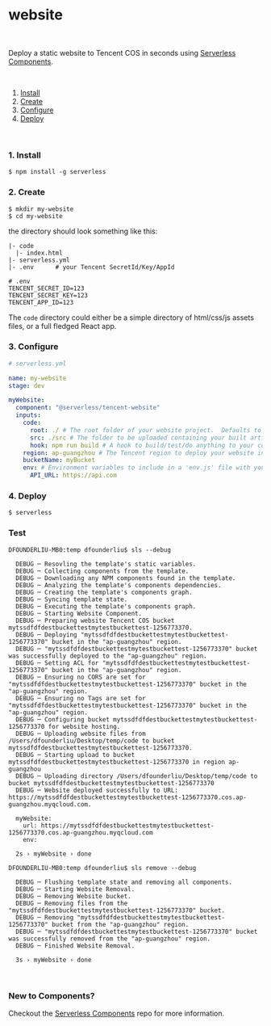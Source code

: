 # website

&nbsp;

Deploy a static website to Tencent COS in seconds using [Serverless Components](https://github.com/serverless/components).

&nbsp;

1. [Install](#1-install)
2. [Create](#2-create)
3. [Configure](#3-configure)
4. [Deploy](#4-deploy)

&nbsp;

### 1. Install

```console
$ npm install -g serverless
```

### 2. Create

```console
$ mkdir my-website
$ cd my-website
```

the directory should look something like this:


```
|- code
  |- index.html
|- serverless.yml
|- .env      # your Tencent SecretId/Key/AppId

```

```
# .env
TENCENT_SECRET_ID=123
TENCENT_SECRET_KEY=123
TENCENT_APP_ID=123
```

The `code` directory could either be a simple directory of html/css/js assets files, or a full fledged React app.

### 3. Configure

```yml
# serverless.yml

name: my-website
stage: dev

myWebsite:
  component: "@serverless/tencent-website"
  inputs:
    code:
      root: ./ # The root folder of your website project.  Defaults to current working directory
      src: ./src # The folder to be uploaded containing your built artifact
      hook: npm run build # A hook to build/test/do anything to your code before uploading
    region: ap-guangzhou # The Tencent region to deploy your website into
    bucketName: myBucket
    env: # Environment variables to include in a 'env.js' file with your uploaded code.
      API_URL: https://api.com
```

### 4. Deploy

```console
$ serverless

```

### Test
```text
DFOUNDERLIU-MB0:temp dfounderliu$ sls --debug

  DEBUG ─ Resovling the template's static variables.
  DEBUG ─ Collecting components from the template.
  DEBUG ─ Downloading any NPM components found in the template.
  DEBUG ─ Analyzing the template's components dependencies.
  DEBUG ─ Creating the template's components graph.
  DEBUG ─ Syncing template state.
  DEBUG ─ Executing the template's components graph.
  DEBUG ─ Starting Website Component.
  DEBUG ─ Preparing website Tencent COS bucket mytssdfdfdestbuckettestmytestbuckettest-1256773370.
  DEBUG ─ Deploying "mytssdfdfdestbuckettestmytestbuckettest-1256773370" bucket in the "ap-guangzhou" region.
  DEBUG ─ "mytssdfdfdestbuckettestmytestbuckettest-1256773370" bucket was successfully deployed to the "ap-guangzhou" region.
  DEBUG ─ Setting ACL for "mytssdfdfdestbuckettestmytestbuckettest-1256773370" bucket in the "ap-guangzhou" region.
  DEBUG ─ Ensuring no CORS are set for "mytssdfdfdestbuckettestmytestbuckettest-1256773370" bucket in the "ap-guangzhou" region.
  DEBUG ─ Ensuring no Tags are set for "mytssdfdfdestbuckettestmytestbuckettest-1256773370" bucket in the "ap-guangzhou" region.
  DEBUG ─ Configuring bucket mytssdfdfdestbuckettestmytestbuckettest-1256773370 for website hosting.
  DEBUG ─ Uploading website files from /Users/dfounderliu/Desktop/temp/code to bucket mytssdfdfdestbuckettestmytestbuckettest-1256773370.
  DEBUG ─ Starting upload to bucket mytssdfdfdestbuckettestmytestbuckettest-1256773370 in region ap-guangzhou
  DEBUG ─ Uploading directory /Users/dfounderliu/Desktop/temp/code to bucket mytssdfdfdestbuckettestmytestbuckettest-1256773370
  DEBUG ─ Website deployed successfully to URL: https://mytssdfdfdestbuckettestmytestbuckettest-1256773370.cos.ap-guangzhou.myqcloud.com.

  myWebsite: 
    url: https://mytssdfdfdestbuckettestmytestbuckettest-1256773370.cos.ap-guangzhou.myqcloud.com
    env: 

  2s › myWebsite › done

DFOUNDERLIU-MB0:temp dfounderliu$ sls remove --debug

  DEBUG ─ Flushing template state and removing all components.
  DEBUG ─ Starting Website Removal.
  DEBUG ─ Removing Website bucket.
  DEBUG ─ Removing files from the "mytssdfdfdestbuckettestmytestbuckettest-1256773370" bucket.
  DEBUG ─ Removing "mytssdfdfdestbuckettestmytestbuckettest-1256773370" bucket from the "ap-guangzhou" region.
  DEBUG ─ "mytssdfdfdestbuckettestmytestbuckettest-1256773370" bucket was successfully removed from the "ap-guangzhou" region.
  DEBUG ─ Finished Website Removal.

  3s › myWebsite › done

```

&nbsp;

### New to Components?

Checkout the [Serverless Components](https://github.com/serverless/components) repo for more information.
